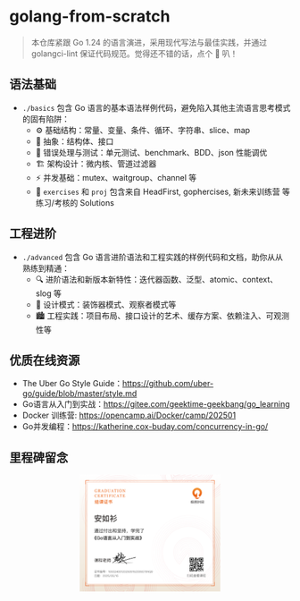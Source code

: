 # golang-from-scratch

> 本仓库紧跟 Go 1.24 的语言演进，采用现代写法与最佳实践，并通过 golangci-lint 保证代码规范。觉得还不错的话，点个 🌟 叭！

## 语法基础

- `./basics` 包含 Go 语言的基本语法样例代码，避免陷入其他主流语言思考模式的固有陷阱：
    - ⚙️ 基础结构：常量、变量、条件、循环、字符串、slice、map
    - 🌆 抽象：结构体、接口
    - 🤕 错误处理与测试：单元测试、benchmark、BDD、json 性能调优
    - 🏗️ 架构设计：微内核、管道过滤器
    - ⚡️ 并发基础：mutex、waitgroup、channel 等
    - 🐯 `exercises` 和 `proj` 包含来自 HeadFirst, gophercises, 新未来训练营 等练习/考核的 Solutions

## 工程进阶

- `./advanced` 包含 Go 语言进阶语法和工程实践的样例代码和文档，助你从从熟练到精通：
    - 🔍 进阶语法和新版本新特性：迭代器函数、泛型、atomic、context、slog 等
    - 🧩 设计模式：装饰器模式、观察者模式等
    - 🏙️ 工程实践：项目布局、接口设计的艺术、缓存方案、依赖注入、可观测性等

## 优质在线资源

- The Uber Go Style Guide：https://github.com/uber-go/guide/blob/master/style.md
- Go语言从入门到实战：https://gitee.com/geektime-geekbang/go_learning
- Docker 训练营: https://opencamp.ai/Docker/camp/202501
- Go并发编程：https://katherine.cox-buday.com/concurrency-in-go/

## 里程碑留念

<div align="center">
<img src="./docs/assets/imgs/Go语言从入门到实战结课证书.png" style="width:50%;"/>
</div>